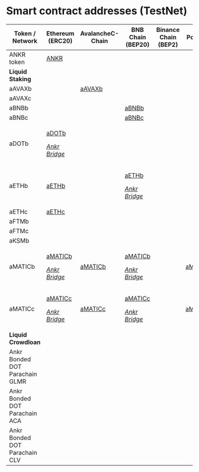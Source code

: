 # Smart contract addresses (TestNet)

| Token / Network                  | Ethereum (ERC20)                                                                                 | AvalancheC-Chain                                                                                   | BNB Chain (BEP20)                                                               | Binance Chain (BEP2) | Polygon                                                                                   | Fantom                                                                                  |
|----------------------------------|--------------------------------------------------------------------------------------------------|----------------------------------------------------------------------------------------------------|-------------------------------------------------------------------------------------------|----------------------|-------------------------------------------------------------------------------------------|-----------------------------------------------------------------------------------------|
| ANKR token                       | [ANKR](https://goerli.etherscan.io/address/0x7feD49F5B0497A060cdcfF50BdBD22E5d07661d8#balances)  |                                                                                                    |                                                                                           |                      |                                                                                           |                                                                                         |
| **Liquid Staking**               |                                                                                                  |                                                                                                    |                                                                                           |                      |                                                                                           |                                                                                         |
| aAVAXb                           |                                                                                                  | [aAVAXb](https://testnet.snowtrace.io/address/0xBd97c29aa3E83C523C9714edCA8DB8881841a593#balances) |                                                                                           |                      |                                                                                           |                                                                                         |
| aAVAXc                           |                                                                                                  |                                                                                                    |                                                                                           |                      |                                                                                           |                                                                                         |
| aBNBb                            |                                                                                                  |                                                                                                    | [aBNBb](https://testnet.bscscan.com/address/0xab56897fe4e9f0757e02b54c27e81b9ddd6a30ae)   |                      |                                                                                           |                                                                                         |
| aBNBc                            |                                                                                                  |                                                                                                    | [aBNBc](https://testnet.bscscan.com/address/0x46de2fbaf41499f298457cd2d9288df4eb1452ab)   |                      |                                                                                           |                                                                                         |
| aDOTb                            |  <p>[aDOTb](https://goerli.etherscan.io/address/0xF8942990985cB8E3196b24B7f9c584945493AC3A)</p><p><em><a href="https://www.ankr.com/docs/staking/bridge/overview/">Ankr Bridge</a></em></p>                                                                                                  |                                                                                                    |                                                                                           |                      |                                                                                           |                                                                                         |
| aETHb                            | [aETHb](https://goerli.etherscan.io/address/0xe64FCf6327bB016955EFd36e75a852085270c374)          |                                                                                                    | <p>[aETHb](https://testnet.bscscan.com/address/0x1f28E2FAA7DebF805e2fFbb1D6A104170dD64521)</p><p><em><a href="https://www.ankr.com/docs/staking/bridge/overview/">Ankr Bridge</a></em></p>     |                      |                                                                                           |                                                                                         |
| aETHc                            | [aETHc](https://goerli.etherscan.io/address/0x63dC5749fa134fF3B752813388a7215460a8aB01)          |                                                                                                    |                                                                                           |                      |                                                                                           |                                                                                         |
| aFTMb                            |                                                                                                  |                                                                                                    |                                                                                           |                      |  | [aFTMb](https://testnet.ftmscan.com/address/0x65Bc73117C1c8A1E421858650dDA32dcc50B8eE6) |
| aFTMc                            |                                                                                                  |                                                                                                    |                                                                                           |                      |  | [aFTMc](https://testnet.ftmscan.com/address/0x5DA48feC18C1EE2C36308E1e2D569668a0Cd8Edd) |
| aKSMb                            |                                                                                                  |                                                                                                    |                                                                                           |                      |                                                                                           |                                                                                         |
| aMATICb                          | <p>[aMATICb](https://goerli.etherscan.io/token/0x691EE9707B34771b0C280ffC48659b77F8aF7458#balances)</p><p><em><a href="https://www.ankr.com/docs/staking/bridge/overview/">Ankr Bridge</a></em></p>   | [aMATICb](https://testnet.bscscan.com/address/0xE453C6EA55FF55c560cf6c391bF0FA630A34BB02)                                                                                                   | <p>[aMATICb](https://testnet.bscscan.com/address/0x7465b49f83bfd74e8df8574d43bfff34edbc1758)</p><p><em><a href="https://www.ankr.com/docs/staking/bridge/overview/">Ankr Bridge</a></em></p>   |                      |    [aMATICb](https://goerli.etherscan.io/address/0xc207d085825b57323b4359c0ee7c286a43952b8f)                                                                                       |                                                                                         |
| aMATICc                          | <p>[aMATICc](https://goerli.etherscan.io/token/0x148BF822CAE6a61B2F278801eF4369FddD2a80DF#balances)</p><p><em><a href="https://www.ankr.com/docs/staking/bridge/overview/">Ankr Bridge</a></em></p>   | [aMATICc](https://testnet.bscscan.com/address/0xA073139a16728DA8e2ceA0EF164820c0476fFf3C)                                                                                                 | <p>[aMATICc](https://testnet.bscscan.com/address/0x738d96caf7096659db4c1afbf1e1bdfd281f388c)</p><p><em><a href="https://www.ankr.com/docs/staking/bridge/overview/">Ankr Bridge</a></em></p>   |                      |  [aMATICc](https://goerli.etherscan.io/address/0x148BF822CAE6a61B2F278801eF4369FddD2a80DF)                                                                                         |                                                                                         |
| **Liquid Crowdloan**             |                                                                                                  |                                                                                                    |                                                                                           |                      |                                                                                           |                                                                                         |
| Ankr Bonded DOT Parachain GLMR   |                                                                                                  |                                                                                                    |                                                                                           |                      |                                                                                           |                                                                                         |
| Ankr Bonded DOT Parachain ACA    |                                                                                                  |                                                                                                    |                                                                                           |                      |                                                                                           |                                                                                         |
| Ankr Bonded DOT Parachain CLV    |                                                                                                  |                                                                                                    |                                                                                           |                      |                                                                                           |                                                                                         |